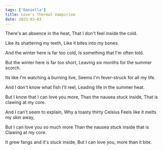 ```yaml
---
tags: ['Daniella']
title: Love's Thermal Vampirism
date: 2023-03-03
---
```


There's an absence in the heat,
That I don't feel inside the cold.

Like its shattering my teeth,
Like it bites into my bones.

And the winter here is far too cold,
Is something that I'm often told.

But the winter here is far too short,
Leaving six months for the summer scorch.

Its like I'm watching a burning live,
Seems I'm fever-struck for all my life.

And I don't know what fish I'll reel,
Leading life in the summer heat.

But I know that I can love you more,
Than the nausea stuck inside,
That is clawing at my core.

And I can't seem to explain,
Why a toasty thirty Celsius
Feels like it melts my skin away,

But I can love you so much more
Than the nausea stuck inside that is
Clawing at my core.

It grew fangs and it's stuck inside,
But I can love you, more than it bite.
